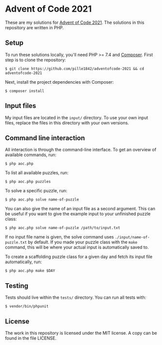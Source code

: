 # Advent of Code 2021

These are my solutions for [Advent of Code 2021](https://adventofcode.com/2021/). The solutions in this repository
are written in PHP.

## Setup

To run these solutions locally, you'll need PHP >= 7.4 and [Composer](https://getcomposer.org/). First step is to
clone the repository:

```
$ git clone https://github.com/pille1842/adventofcode-2021 && cd adventofcode-2021
```

Next, install the project dependencies with Composer:

```
$ composer install
```

## Input files

My input files are located in the `input/` directory. To use your own input files, replace the files in this
directory with your own versions.

## Command line interaction

All interaction is through the command-line interface. To get an overview of available commands, run:

```
$ php aoc.php
```

To list all available puzzles, run:

```
$ php aoc.php puzzles
```

To solve a specific puzzle, run:

```
$ php aoc.php solve name-of-puzzle
```

You can also give the name of an input file as a second argument. This can be useful if you want to give the
example input to your unfinished puzzle class:

```
$ php aoc.php solve name-of-puzzle /path/to/input.txt
```

If no input file name is given, the solve command uses `./input/name-of-puzzle.txt` by default. If you made
your puzzle class with the `make` command, this will be where your actual input is automatically saved to.

To create a scaffolding puzzle class for a given day and fetch its input file automatically, run:

```
$ php aoc.php make $DAY
```

## Testing

Tests should live within the `tests/` directory. You can run all tests with:

```
$ vendor/bin/phpunit
```

## License

The work in this repository is licensed under the MIT license. A copy can be found in the file LICENSE.
